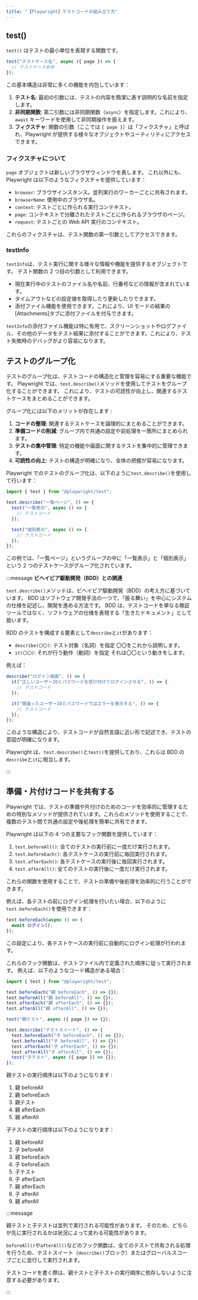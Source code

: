 ```yaml
---
title: "【Playwright】テストコードの組み立て方"
---
```


## test()

`test()` はテストの最小単位を表現する関数です。

```ts
test("テストケース名", async ({ page }) => {
  // テストケース本体
});
```

この基本構造は非常に多くの機能を内包しています：

1. **テスト名**:
   最初の引数には、テストの内容を簡潔に表す説明的な名前を指定します。
2. **非同期関数**:
   第二引数には非同期関数（`async`）を指定します。これにより、`await` キーワードを使用して非同期操作を扱えます。
3. **フィクスチャ**:
   関数の引数（ここでは `{ page }`）は「フィクスチャ」と呼ばれ、Playwright が提供する様々なオブジェクトやユーティリティにアクセスできます。

### フィクスチャについて

`page` オブジェクトは新しいブラウザウィンドウを表します。
これ以外にも、Playwright は以下のようなフィクスチャを提供しています：

- `browser`: ブラウザインスタンス。並列実行のワーカーごとに共有されます。
- `browserName`: 使用中のブラウザ名。
- `context`: テストごとに作られる実行コンテキスト。
- `page`: コンテキストで分離されたテストごとに作られるブラウザのページ。
- `request`: テストごとの Web API 実行のコンテキスト。

これらのフィクスチャは、テスト関数の第一引数としてアクセスできます。

### testInfo

`testInfo`は、テスト実行に関する様々な情報や機能を提供するオブジェクトです。
テスト関数の 2 つ目の引数として利用できます。

- 現在実行中のテストのファイル名や名前、行番号などの情報が含まれています。
- タイムアウトなどの設定値を取得したり更新したりできます。
- 添付ファイル機能を使用できます。これにより、UI モードの結果の[Attachments]タブに添付ファイルを付与できます。

`testInfo`の添付ファイル機能は特に有用で、スクリーンショットやログファイル、その他のデータをテスト結果に添付することができます。これにより、テスト失敗時のデバッグがより容易になります。

## テストのグループ化

テストのグループ化は、テストコードの構造化と管理を容易にする重要な機能です。
Playwright では、`test.describe()`メソッドを使用してテストをグループ化することができます。
これにより、テストの可読性が向上し、関連するテストケースをまとめることができます。

グループ化には以下のメリットが存在します :

1. **コードの整理**: 関連するテストケースを論理的にまとめることができます。
2. **準備コードの削減**: グループ内で共通の設定や前処理を一箇所にまとめられます。
3. **テストの集中管理**: 特定の機能や画面に関するテストを集中的に管理できます。
4. **可読性の向上**: テストの構造が明確になり、全体の把握が容易になります。

Playwright でのテストのグループ化は、以下のように`test.describe()`を使用して行います：

```javascript
import { test } from "@playwright/test";

test.describe("一覧ページ", () => {
  test("一覧表示", async () => {
    // テストコード
  });

  test("個別表示", async () => {
    // テストコード
  });
});
```

この例では、「一覧ページ」というグループの中に「一覧表示」と「個別表示」という 2 つのテストケースがグループ化されています。

:::message
**ビヘイビア駆動開発（BDD）との関連**

`test.describe()`メソッドは、ビヘイビア駆動開発（BDD）の考え方に基づいています。
BDD はソフトウェア開発手法の一つで、「振る舞い」を中心にシステムの仕様を記述し、開発を進める方法です。
BDD は、テストコードを単なる検証ツールではなく、ソフトウェアの仕様を表現する「生きたドキュメント」として扱います。

BDD のテストを構成する要素として`describe`と`it`があります：

- `describe(〇〇)`: テスト対象（名詞）を指定
  〇〇をこれから説明します。
- `it(〇〇)`: それが行う動作（動詞）を指定
  それは〇〇という動きをします。

例えば：

```javascript
describe("ログイン画面", () => {
  it("正しいユーザーIDとパスワードを受け付けてログインさせる", () => {
    // テストコード
  });

  it("間違ったユーザーIDとパスワードではエラーを表示する", () => {
    // テストコード
  });
});
```

このような構造により、テストコードが自然言語に近い形で記述でき、テストの意図が明確になります。

Playwright は、`test.describe()`と`test()`を提供しており、これらは BDD の`describe`と`it`に相当します。

:::

## 準備・片付けコードを共有する

Playwright では、テストの準備や片付けのためのコードを効率的に管理するための特別なメソッドが提供されています。これらのメソッドを使用することで、複数のテスト間で共通の設定や後処理を簡単に共有できます。

Playwright は以下の 4 つの主要なフック関数を提供しています：

1. `test.beforeAll()`: 全てのテストの実行前に一度だけ実行されます。
2. `test.beforeEach()`: 各テストケースの実行前に毎回実行されます。
3. `test.afterEach()`: 各テストケースの実行後に毎回実行されます。
4. `test.afterAll()`: 全てのテストの実行後に一度だけ実行されます。

これらの関数を使用することで、テストの準備や後処理を効率的に行うことができます。

例えば、各テストの前にログイン処理を行いたい場合、以下のように`test.beforeEach()`を使用できます：

```javascript
test.beforeEach(async () => {
  await ログイン();
});
```

この設定により、各テストケースの実行前に自動的にログイン処理が行われます。

これらのフック関数は、テストファイル内で定義された順序に従って実行されます。
例えば、以下のようなコード構造がある場合：

```javascript
import { test } from "@playwright/test";

test.beforeEach("親 beforeEach", () => {});
test.beforeAll("親 beforeAll", () => {});
test.afterEach("親 afterEach", () => {});
test.afterAll("親 afterAll", () => {});

test("親テスト", async ({ page }) => {});

test.describe("テストスイート", () => {
  test.beforeEach("子 beforeEach", () => {});
  test.beforeAll("子 beforeAll", () => {});
  test.afterEach("子 afterEach", () => {});
  test.afterAll("子 afterAll", () => {});
  test("子テスト", async ({ page }) => {});
});
```

親テストの実行順序は以下のようになります :

1. 親 beforeAll
2. 親 beforeEach
3. 親テスト
4. 親 afterEach
5. 親 afterAll

子テストの実行順序は以下のようになります：

1. 親 beforeAll
2. 子 beforeAll
3. 親 beforeEach
4. 子 beforeEach
5. 子テスト
6. 子 afterEach
7. 親 afterEach
8. 子 afterAll
9. 親 afterAll

:::message

親テストと子テストは並列で実行される可能性があります。
そのため、どちらが先に実行されるかは状況によって変わる可能性があります。

`beforeAll()`や`afterAll()`などのフック関数は、全てのテストで共有される処理を行うため、テストスイート（`describe()`ブロック）またはグローバルスコープごとに並行して実行されます。

テストコードを書く際は、親テストと子テストの実行順序に依存しないように注意する必要があります。

:::
